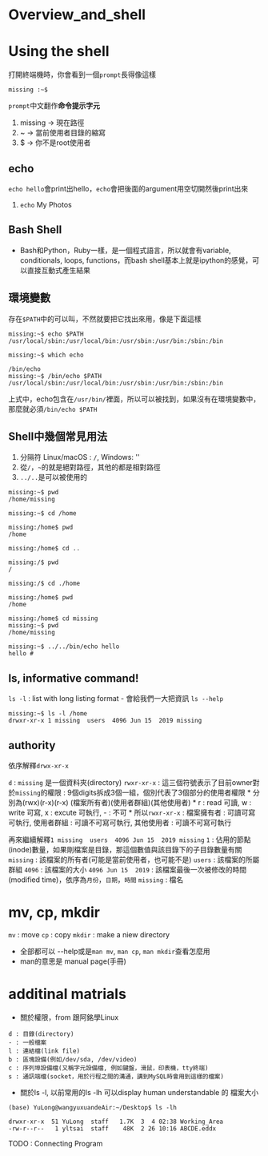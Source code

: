 # Overview_and_shell

# Using the shell

打開終端機時，你會看到一個`prompt`長得像這樣
```
missing :~$
```
`prompt`中文翻作**命令提示字元**
1. missing -> 現在路徑
2. ~ -> 當前使用者目錄的縮寫
3. $ -> 你不是root使用者

## echo
`echo hello`會print出hello，`echo`會把後面的argument用空切開然後print出來
1. `echo` My Photos

## Bash Shell
* Bash和Python，Ruby一樣，是一個程式語言，所以就會有variable, conditionals, loops, functions，而bash shell基本上就是ipython的感覺，可以直接互動式產生結果

## 環境變數
存在`$PATH`中的可以叫，不然就要把它找出來用，像是下面這樣

```
missing:~$ echo $PATH
/usr/local/sbin:/usr/local/bin:/usr/sbin:/usr/bin:/sbin:/bin

missing:~$ which echo

/bin/echo
missing:~$ /bin/echo $PATH
/usr/local/sbin:/usr/local/bin:/usr/sbin:/usr/bin:/sbin:/bin

```

上式中，echo包含在`/usr/bin/`裡面，所以可以被找到，如果沒有在環境變數中，那麼就必須`/bin/echo $PATH`

## Shell中幾個常見用法
1. 分隔符 Linux/macOS : `/`, Windows: '\'
2. 從`/`，`~`的就是絕對路徑，其他的都是相對路徑
3. `../..`是可以被使用的

```
missing:~$ pwd
/home/missing

missing:~$ cd /home

missing:/home$ pwd
/home

missing:/home$ cd ..

missing:/$ pwd
/

missing:/$ cd ./home

missing:/home$ pwd
/home

missing:/home$ cd missing
missing:~$ pwd
/home/missing

missing:~$ ../../bin/echo hello
hello # 

```

## ls, informative command!
`ls -l` : list with long listing format - 會給我們一大把資訊
`ls --help`

```
missing:~$ ls -l /home
drwxr-xr-x 1 missing  users  4096 Jun 15  2019 missing

```
## authority
依序解釋`drwx-xr-x`

`d` : `missing` 是一個資料夾(directory)
`rwxr-xr-x` : 這三個符號表示了目前owner對於`missing`的權限 :  9個digits拆成3個一組，個別代表了3個部分的使用者權限
    * 分別為(rwx)(r-x)(r-x) (檔案所有者)(使用者群組)(其他使用者)
    * r : read 可讀, w : write 可寫, x : excute 可執行, - : 不可
    * 所以`rwxr-xr-x` : 檔案擁有者 : 可讀可寫可執行, 使用者群組 : 可讀不可寫可執行, 其他使用者 : 可讀不可寫可執行

再來繼續解釋`1 missing  users  4096 Jun 15  2019 missing`
`1` : 佔用的節點(inode)數量，如果剛檔案是目錄，那這個數值與該目錄下的子目錄數量有關
`missing` : 該檔案的所有者(可能是當前使用者，也可能不是)
`users` : 該檔案的所屬群組
`4096` : 該檔案的大小
`4096 Jun 15  2019` : 該檔案最後一次被修改的時間(modified time)，依序為`月份`，`日期`，`時間`
`missing` : 檔名

# mv, cp, mkdir
`mv` : move
`cp` : copy
`mkdir` : make a niew directory
* 全部都可以 --help或是`man mv`, `man cp`, `man mkdir`查看怎麼用
* man的意思是 manual page(手冊)

# additinal matrials
* 關於權限，from 跟阿銘學Linux
```
d : 目錄(directory)
- : 一般檔案
l : 連結檔(link file)
b : 區塊設備(例如/dev/sda, /dev/video)
c : 序列埠設備檔(又稱字元設備檔, 例如鍵盤，滑鼠，印表機，tty終端)
s : 通訊端檔(socket，用於行程之間的溝通，講到MySQL時會用到這樣的檔案)
```
* 關於ls -l, 以前常用的ls -lh 可以display human understandable 的 檔案大小

`(base) YuLong@wangyuxuandeAir:~/Desktop$ ls -lh`
```
drwxr-xr-x  51 YuLong  staff   1.7K  3  4 02:38 Working_Area
-rw-r--r--   1 yltsai  staff    48K  2 26 10:16 ABCDE.eddx

```
  
TODO : Connecting Program